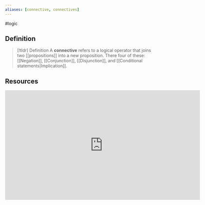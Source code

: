 ```yaml
---
aliases: [connective, connectives]
--- 
```


#logic

## Definition 

> [!tldr] Definition
> A **connective** refers to a logical operator that joins two [[propositions]] into a new proposition. There four of these: [[Negation]], [[Conjunction]], [[Disjunction]], and [[Conditional statements|Implication]]. 
## Resources 

<iframe title="vimeo-player" src="https://player.vimeo.com/video/585958504?h=0b7769f78c" width="640" height="360" frameborder="0"    allowfullscreen></iframe>
